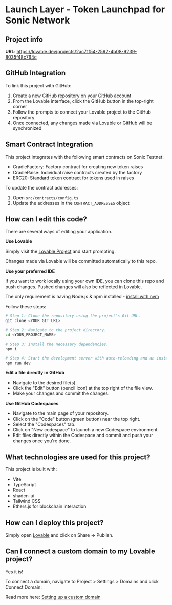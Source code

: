 
# Launch Layer - Token Launchpad for Sonic Network

## Project info

**URL**: https://lovable.dev/projects/2ac71f54-2592-4b08-9239-8035f48c764c

## GitHub Integration

To link this project with GitHub:

1. Create a new GitHub repository on your GitHub account
2. From the Lovable interface, click the GitHub button in the top-right corner
3. Follow the prompts to connect your Lovable project to the GitHub repository
4. Once connected, any changes made via Lovable or GitHub will be synchronized

## Smart Contract Integration

This project integrates with the following smart contracts on Sonic Testnet:
- CradleFactory: Factory contract for creating new token raises
- CradleRaise: Individual raise contracts created by the factory
- ERC20: Standard token contract for tokens used in raises

To update the contract addresses:
1. Open `src/contracts/config.ts`
2. Update the addresses in the `CONTRACT_ADDRESSES` object

## How can I edit this code?

There are several ways of editing your application.

**Use Lovable**

Simply visit the [Lovable Project](https://lovable.dev/projects/2ac71f54-2592-4b08-9239-8035f48c764c) and start prompting.

Changes made via Lovable will be committed automatically to this repo.

**Use your preferred IDE**

If you want to work locally using your own IDE, you can clone this repo and push changes. Pushed changes will also be reflected in Lovable.

The only requirement is having Node.js & npm installed - [install with nvm](https://github.com/nvm-sh/nvm#installing-and-updating)

Follow these steps:

```sh
# Step 1: Clone the repository using the project's Git URL.
git clone <YOUR_GIT_URL>

# Step 2: Navigate to the project directory.
cd <YOUR_PROJECT_NAME>

# Step 3: Install the necessary dependencies.
npm i

# Step 4: Start the development server with auto-reloading and an instant preview.
npm run dev
```

**Edit a file directly in GitHub**

- Navigate to the desired file(s).
- Click the "Edit" button (pencil icon) at the top right of the file view.
- Make your changes and commit the changes.

**Use GitHub Codespaces**

- Navigate to the main page of your repository.
- Click on the "Code" button (green button) near the top right.
- Select the "Codespaces" tab.
- Click on "New codespace" to launch a new Codespace environment.
- Edit files directly within the Codespace and commit and push your changes once you're done.

## What technologies are used for this project?

This project is built with:

- Vite
- TypeScript
- React
- shadcn-ui
- Tailwind CSS
- Ethers.js for blockchain interaction

## How can I deploy this project?

Simply open [Lovable](https://lovable.dev/projects/2ac71f54-2592-4b08-9239-8035f48c764c) and click on Share -> Publish.

## Can I connect a custom domain to my Lovable project?

Yes it is!

To connect a domain, navigate to Project > Settings > Domains and click Connect Domain.

Read more here: [Setting up a custom domain](https://docs.lovable.dev/tips-tricks/custom-domain#step-by-step-guide)
